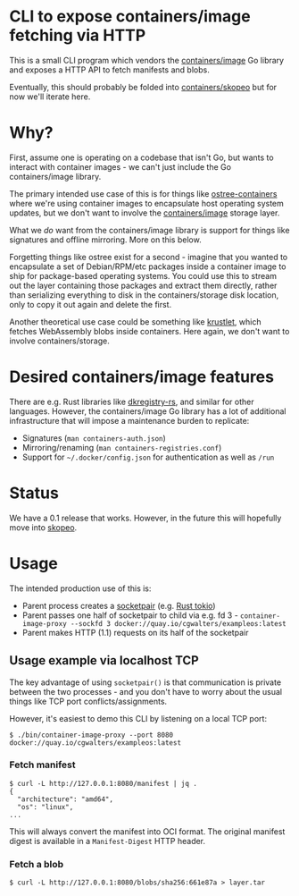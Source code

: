 # CLI to expose containers/image fetching via HTTP

This is a small CLI program which vendors the
[containers/image](https://github.com/containers/image/) Go library
and exposes a HTTP API to fetch manifests and blobs.

Eventually, this should probably be folded into [containers/skopeo](https://github.com/containers/skopeo/)
but for now we'll iterate here.

# Why?

First, assume one is operating on a codebase that isn't Go, but wants
to interact with container images - we can't just include the Go containers/image
library.

The primary intended use case of this is for things like
[ostree-containers](https://github.com/ostreedev/ostree-rs-ext/issues/18)
where we're using container images to encapsulate host operating system
updates, but we don't want to involve the [containers/image](github.com/containers/image/)
storage layer.

What we *do* want from the containers/image library is support for things like
signatures and offline mirroring.  More on this below.

Forgetting things like ostree exist for a second - imagine that you wanted to 
encapsulate a set of Debian/RPM/etc packages inside
a container image to ship for package-based operating systems.  You could use this to stream
out the layer containing those packages and extract them directly, rather than serializing
everything to disk in the containers/storage disk location, only to copy it out again and delete the first.

Another theoretical use case could be something like [krustlet](https://github.com/deislabs/krustlet),
which fetches WebAssembly blobs inside containers.  Here again, we don't want to involve
containers/storage.

# Desired containers/image features

There are e.g. Rust libraries like [dkregistry-rs](https://github.com/camallo/dkregistry-rs), and
similar for other languages.  However, the containers/image Go library has a lot of additional infrastructure
that will impose a maintenance burden to replicate:

 - Signatures (`man containers-auth.json`)
 - Mirroring/renaming (`man containers-registries.conf`)
 - Support for `~/.docker/config.json` for authentication as well as `/run`

# Status

We have a 0.1 release that works.  However, in the future this will hopefully
move into [skopeo](https://github.com/containers/skopeo/).

# Usage

The intended production use of this is:

- Parent process creates a [socketpair](https://man7.org/linux/man-pages/man2/socketpair.2.html) (e.g. [Rust tokio](https://docs.rs/tokio/1.12.0/tokio/net/struct.UnixStream.html#method.pair))
- Parent passes one half of socketpair to child via e.g. fd 3 - `container-image-proxy --sockfd 3 docker://quay.io/cgwalters/exampleos:latest`
- Parent makes HTTP (1.1) requests on its half of the socketpair

## Usage example via localhost TCP

The key advantage of using `socketpair()` is that communication is private
between the two processes - and you don't have to worry about the usual things
like TCP port conflicts/assignments.

However, it's easiest to demo this CLI by listening on a local TCP port:

```
$ ./bin/container-image-proxy --port 8080 docker://quay.io/cgwalters/exampleos:latest
```

### Fetch manifest

```
$ curl -L http://127.0.0.1:8080/manifest | jq .
{
  "architecture": "amd64",
  "os": "linux",
...
```

This will always convert the manifest into OCI format.  The original
manifest digest is available in a `Manifest-Digest` HTTP header.

### Fetch a blob

```
$ curl -L http://127.0.0.1:8080/blobs/sha256:661e87a > layer.tar
```

